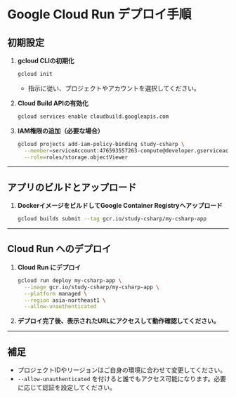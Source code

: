 # Google Cloud Run デプロイ手順

## 初期設定

1. **gcloud CLIの初期化**

    ```sh
    gcloud init
    ```
    - 指示に従い、プロジェクトやアカウントを選択してください。

2. **Cloud Build APIの有効化**

    ```sh
    gcloud services enable cloudbuild.googleapis.com
    ```

3. **IAM権限の追加（必要な場合）**

    ```sh
    gcloud projects add-iam-policy-binding study-csharp \
      --member=serviceAccount:476593557263-compute@developer.gserviceaccount.com \
      --role=roles/storage.objectViewer
    ```

---

## アプリのビルドとアップロード

1. **DockerイメージをビルドしてGoogle Container Registryへアップロード**

    ```sh
    gcloud builds submit --tag gcr.io/study-csharp/my-csharp-app
    ```

---

## Cloud Run へのデプロイ

1. **Cloud Run にデプロイ**

    ```sh
    gcloud run deploy my-csharp-app \
      --image gcr.io/study-csharp/my-csharp-app \
      --platform managed \
      --region asia-northeast1 \
      --allow-unauthenticated
    ```

2. **デプロイ完了後、表示されたURLにアクセスして動作確認してください。**

---

## 補足

- プロジェクトIDやリージョンはご自身の環境に合わせて変更してください。
- `--allow-unauthenticated` を付けると誰でもアクセス可能になります。必要に応じて認証を設定してください。

